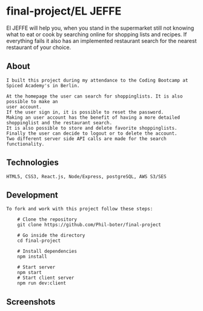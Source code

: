 # final-project/EL JEFFE

El JEFFE will help you, when you stand in the supermarket still not knowing what to eat or cook 
by searching online for shopping lists and recipes.
If everything fails it also has an implemented restaurant search for the nearest restaurant of your choice.

## About
    I built this project during my attendance to the Coding Bootcamp at Spiced Academy's in Berlin.

    At the homepage the user can search for shoppinglists. It is also possible to make an 
    user account. 
    If the user sign in, it is possible to reset the password. 
    Making an user account has the benefit of having a more detailed shoppinglist and the restaurant search.
    It is also possible to store and delete favorite shoppinglists. 
    Finally the user can decide to logout or to delete the account.
    Two different server side API calls are made for the search functionality.
    

## Technologies 
    HTML5, CSS3, React.js, Node/Express, postgreSQL, AWS S3/SES
    

## Development
    To fork and work with this project follow these steps:

        # Clone the repository
        git clone https://github.com/Phil-boter/final-project

        # Go inside the directory
        cd final-project

        # Install dependencies
        npm install

        # Start server
        npm start
        # Start client server
        npm run dev:client

## Screenshots
